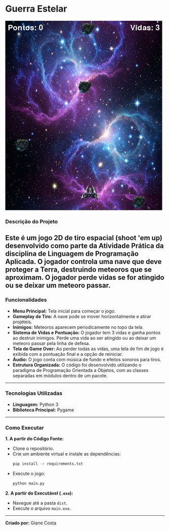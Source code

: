 # Guerra Estelar

![Gameplay do Guerra Estelar](./docs/gameplay.png)

### Descrição do Projeto

Este é um jogo 2D de tiro espacial (shoot 'em up) desenvolvido como parte da Atividade Prática da disciplina de **Linguagem de Programação Aplicada**. O jogador controla uma nave que deve proteger a Terra, destruindo meteoros que se aproximam. O jogador perde vidas se for atingido ou se deixar um meteoro passar.
---

### Funcionalidades

* **Menu Principal:** Tela inicial para começar o jogo.
* **Gameplay de Tiro:** A nave pode se mover horizontalmente e atirar projéteis.
* **Inimigos:** Meteoros aparecem periodicamente no topo da tela.
* **Sistema de Vidas e Pontuação:** O jogador tem 3 vidas e ganha pontos ao destruir inimigos. Perde uma vida ao ser atingido ou ao deixar um meteoro passar pela linha de defesa.
* **Tela de Game Over:** Ao perder todas as vidas, uma tela de fim de jogo é exibida com a pontuação final e a opção de reiniciar.
* **Áudio:** O jogo conta com música de fundo e efeitos sonoros para tiros.
* **Estrutura Organizada:** O código foi desenvolvido utilizando o paradigma de Programação Orientada a Objetos, com as classes separadas em módulos dentro de um pacote.

---

### Tecnologias Utilizadas

* **Linguagem:** Python 3
* **Biblioteca Principal:** Pygame

---

### Como Executar

**1. A partir do Código Fonte:**

* Clone o repositório.
* Crie um ambiente virtual e instale as dependências:
    ```bash
    pip install -r requirements.txt
    ```
* Execute o jogo:
    ```bash
    python main.py
    ```

**2. A partir do Executável (`.exe`):**

* Navegue até a pasta `dist`.
* Execute o arquivo `main.exe`.

---

**Criado por:** Giane Costa